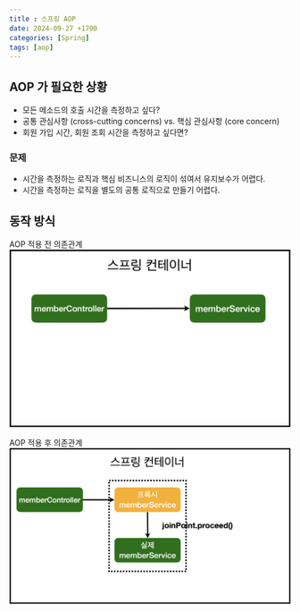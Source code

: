 ```yaml
---
title : 스프링 AOP
date: 2024-09-27 +1700
categories: [Spring]
tags: [aop]
---
```


## AOP 가 필요한 상황
- 모든 메소드의 호출 시간을 측정하고 싶다?
- 공통 관심사항 (cross-cutting concerns) vs. 핵심 관심사항 (core concern)
- 회원 가입 시간, 회원 조회 시간을 측정하고 싶다면?

### 문제
- 시간을 측정하는 로직과 핵심 비즈니스의 로직이 섞여서 유지보수가 어렵다.
- 시간을 측정하는 로직을 별도의 공통 로직으로 만들기 어렵다.

## 동작 방식
AOP 적용 전 의존관계
![before-aop](/assets/img/spring/before-aop.png)

AOP 적용 후 의존관계
![after-aop](/assets/img/spring/after-aop.png)